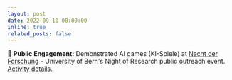```yaml
---
layout: post
date: 2022-09-10 00:00:00
inline: true
related_posts: false
---
```


🎯 **Public Engagement:** Demonstrated AI games (KI-Spiele) at [Nacht der Forschung](https://www.nachtderforschung.unibe.ch) - University of Bern's Night of Research public outreach event. [Activity details](../assets/pdf/NDF_Language_Puzzle.pdf).
